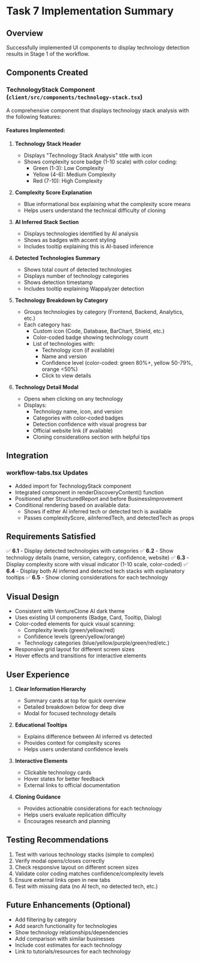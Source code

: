 # Task 7 Implementation Summary

## Overview
Successfully implemented UI components to display technology detection results in Stage 1 of the workflow.

## Components Created

### TechnologyStack Component (`client/src/components/technology-stack.tsx`)
A comprehensive component that displays technology stack analysis with the following features:

#### Features Implemented:

1. **Technology Stack Header**
   - Displays "Technology Stack Analysis" title with icon
   - Shows complexity score badge (1-10 scale) with color coding:
     - Green (1-3): Low Complexity
     - Yellow (4-6): Medium Complexity
     - Red (7-10): High Complexity

2. **Complexity Score Explanation**
   - Blue informational box explaining what the complexity score means
   - Helps users understand the technical difficulty of cloning

3. **AI Inferred Stack Section**
   - Displays technologies identified by AI analysis
   - Shows as badges with accent styling
   - Includes tooltip explaining this is AI-based inference

4. **Detected Technologies Summary**
   - Shows total count of detected technologies
   - Displays number of technology categories
   - Shows detection timestamp
   - Includes tooltip explaining Wappalyzer detection

5. **Technology Breakdown by Category**
   - Groups technologies by category (Frontend, Backend, Analytics, etc.)
   - Each category has:
     - Custom icon (Code, Database, BarChart, Shield, etc.)
     - Color-coded badge showing technology count
     - List of technologies with:
       - Technology icon (if available)
       - Name and version
       - Confidence level (color-coded: green 80%+, yellow 50-79%, orange <50%)
       - Click to view details

6. **Technology Detail Modal**
   - Opens when clicking on any technology
   - Displays:
     - Technology name, icon, and version
     - Categories with color-coded badges
     - Detection confidence with visual progress bar
     - Official website link (if available)
     - Cloning considerations section with helpful tips

## Integration

### workflow-tabs.tsx Updates
- Added import for TechnologyStack component
- Integrated component in renderDiscoveryContent() function
- Positioned after StructuredReport and before BusinessImprovement
- Conditional rendering based on available data:
  - Shows if either AI inferred tech or detected tech is available
  - Passes complexityScore, aiInferredTech, and detectedTech as props

## Requirements Satisfied

✅ **6.1** - Display detected technologies with categories
✅ **6.2** - Show technology details (name, version, category, confidence, website)
✅ **6.3** - Display complexity score with visual indicator (1-10 scale, color-coded)
✅ **6.4** - Display both AI inferred and detected tech stacks with explanatory tooltips
✅ **6.5** - Show cloning considerations for each technology

## Visual Design

- Consistent with VentureClone AI dark theme
- Uses existing UI components (Badge, Card, Tooltip, Dialog)
- Color-coded elements for quick visual scanning:
  - Complexity levels (green/yellow/red)
  - Confidence levels (green/yellow/orange)
  - Technology categories (blue/yellow/purple/green/red/etc.)
- Responsive grid layout for different screen sizes
- Hover effects and transitions for interactive elements

## User Experience

1. **Clear Information Hierarchy**
   - Summary cards at top for quick overview
   - Detailed breakdown below for deep dive
   - Modal for focused technology details

2. **Educational Tooltips**
   - Explains difference between AI inferred vs detected
   - Provides context for complexity scores
   - Helps users understand confidence levels

3. **Interactive Elements**
   - Clickable technology cards
   - Hover states for better feedback
   - External links to official documentation

4. **Cloning Guidance**
   - Provides actionable considerations for each technology
   - Helps users evaluate replication difficulty
   - Encourages research and planning

## Testing Recommendations

1. Test with various technology stacks (simple to complex)
2. Verify modal opens/closes correctly
3. Check responsive layout on different screen sizes
4. Validate color coding matches confidence/complexity levels
5. Ensure external links open in new tabs
6. Test with missing data (no AI tech, no detected tech, etc.)

## Future Enhancements (Optional)

- Add filtering by category
- Add search functionality for technologies
- Show technology relationships/dependencies
- Add comparison with similar businesses
- Include cost estimates for each technology
- Link to tutorials/resources for each technology
